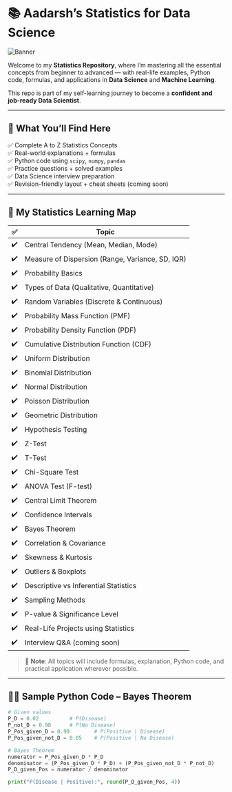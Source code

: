 # 📚 Aadarsh’s Statistics for Data Science

![Banner](assets/statistics-banner.png)

Welcome to my **Statistics Repository**, where I’m mastering all the essential concepts from beginner to advanced — with real-life examples, Python code, formulas, and applications in **Data Science** and **Machine Learning**.

This repo is part of my self-learning journey to become a **confident and job-ready Data Scientist**.

---

## 📌 What You’ll Find Here

✅ Complete A to Z Statistics Concepts  
✅ Real-world explanations + formulas  
✅ Python code using `scipy`, `numpy`, `pandas`  
✅ Practice questions + solved examples  
✅ Data Science interview preparation  
✅ Revision-friendly layout + cheat sheets (coming soon)  

---

## 🎯 My Statistics Learning Map

| ✅ | Topic |
|----|-------|
| ✔️ | Central Tendency (Mean, Median, Mode) |
| ✔️ | Measure of Dispersion (Range, Variance, SD, IQR) |
| ✔️ | Probability Basics |
| ✔️ | Types of Data (Qualitative, Quantitative) |
| ✔️ | Random Variables (Discrete & Continuous) |
| ✔️ | Probability Mass Function (PMF) |
| ✔️ | Probability Density Function (PDF) |
| ✔️ | Cumulative Distribution Function (CDF) |
| ✔️ | Uniform Distribution |
| ✔️ | Binomial Distribution |
| ✔️ | Normal Distribution |
| ✔️ | Poisson Distribution |
| ✔️ | Geometric Distribution |
| ✔️ | Hypothesis Testing |
| ✔️ | Z-Test |
| ✔️ | T-Test |
| ✔️ | Chi-Square Test |
| ✔️ | ANOVA Test (F-test) |
| ✔️ | Central Limit Theorem |
| ✔️ | Confidence Intervals |
| ✔️ | Bayes Theorem |
| ✔️ | Correlation & Covariance |
| ✔️ | Skewness & Kurtosis |
| ✔️ | Outliers & Boxplots |
| ✔️ | Descriptive vs Inferential Statistics |
| ✔️ | Sampling Methods |
| ✔️ | P-value & Significance Level |
| ✔️ | Real-Life Projects using Statistics |
| ✔️ | Interview Q&A (coming soon) |

> 📌 **Note**: All topics will include formulas, explanation, Python code, and practical application wherever possible.

---

## 🧑‍💻 Sample Python Code – Bayes Theorem

```python
# Given values
P_D = 0.02          # P(Disease)
P_not_D = 0.98      # P(No Disease)
P_Pos_given_D = 0.90        # P(Positive | Disease)
P_Pos_given_not_D = 0.05    # P(Positive | No Disease)

# Bayes Theorem
numerator = P_Pos_given_D * P_D
denominator = (P_Pos_given_D * P_D) + (P_Pos_given_not_D * P_not_D)
P_D_given_Pos = numerator / denominator

print("P(Disease | Positive):", round(P_D_given_Pos, 4))

